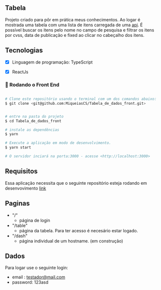 ## Tabela

Projeto criado para pôr em prática meus conhecimentos. Ao logar é mostrada uma tabela com uma lista de itens carregada de uma [api](https://github.com/MiqueiasCS/tabela_de_dados_back). É possível buscar os itens pelo nome no campo de pesquisa e filtrar os itens por cvss, data de publicação e fixed ao clicar no cabeçalho dos itens.

## Tecnologias

- [x] Linguagem de programação: TypeScript
- [x] ReactJs


### 🎲 Rodando o Front End

```bash

# Clone este repositório usando o terminal com um dos comandos abaixo:
$ git clone <git@github.com:MiqueiasCS/Tabela_de_dados_front.git>


# entre na pasta do projeto
$ cd Tabela_de_dados_front

# instale as dependências
$ yarn

# Execute a aplicação em modo de desenvolvimento.
$ yarn start

# O servidor inciará na porta:3000 - acesse <http://localhost:3000>

```

## Requisitos
Essa aplicação necessita que o seguinte repositório esteja rodando em desenvovimento [link](https://github.com/MiqueiasCS/tabela_de_dados_back)

## Paginas

- "/"
  - página de login
- "/table"
  - página da tabela. Para ter acesso é necesário estar logado.
- "/dash"
  - página individual de um hostname. (em construção)

## Dados
Para logar use o seguinte login:
- email : testador@mail.com
- password: 123asd

